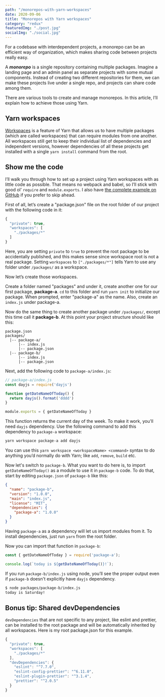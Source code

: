 ```yaml
---
path: "/monorepos-with-yarn-workspaces"
date: 2020-09-06
title: "Monorepos with Yarn workspaces"
category: "redux"
featuredImg: "./post.jpg"
socialImg: "./social.jpg"
---
```


For a codebase with interdependent projects, a monorepo can be an efficient way of organization, which makes sharing code between projects really easy.

A ***monorepo***  is a single repository containing multiple packages. Imagine a landing page and an admin panel as separate projects with some mutual components. Instead of creating two different repositories for them, we can make these projects live under a single repo, and projects can share code among them.

There are various tools to create and manage monorepos. In this article, I’ll explain how to achieve those using Yarn.

## Yarn workspaces  

[Workspaces](https://classic.yarnpkg.com/en/docs/workspaces/) is a feature of Yarn that allows us to have multiple packages (which are called workspaces) that can require modules from one another. All workspaces still get to keep their individual list of dependencies and independent versions, however dependencies of all these projects get installed with a single `yarn install` command from the root.

## Show me the code  

I’ll walk you through how to set up a project using Yarn workspaces with as little code as possible. That means no webpack and babel, so I’ll stick with good ol’ `require` and `module.exports`. I also have [the complete example on GitHub](https://github.com/wunnle/yarn-workspaces-example) if you prefer to skip ahead.

First of all, let’s create a "package.json" file on the root folder of our project with the following code in it:

```js
{
  "private": true,
  "workspaces": [
    "./packages/*"
  ]
}
```
  
Here, you are setting `private` to `true` to prevent the root package to be accidentally published, and this makes sense since workspace root is not a real package. Setting `workspaces` to `["./packages/*"]` tells Yarn to use any folder under `/packages/` as a workspace.

Now let’s create those workspaces.

Create a folder named "packages" and under it, create another one for our first package, **package-a**. `cd` to this folder and run `yarn init` to initialize our package. When prompted, enter "package-a" as the name. Also, create an `index.js` under package-a.

Now do the same thing to create another package under `/packages/`, except this time call it **package-b**. At this point your project structure should like this:

```
package.json    
packages/
  |-- package-a/  
      |-- index.js  
      |-- package.json  
  |-- package-b/  
      |-- index.js  
      |-- package.json  
```

Next, add the following code to `package-a/index.js`:

```js
// package-a/index.js
const dayjs = require('dayjs')

function getDateNameOfToday() {
  return dayjs().format('dddd')
}

module.exports = { getDateNameOfToday }
```

This function returns the current day of the week. To make it work, you'll need `dayjs` dependency. Use the following command to add this dependency to `package-a` workspace:

```bash
yarn workspace package-a add dayjs
```

You can use this `yarn workspace <workspaceName> <command>` syntax to do anything you’d normally do with Yarn; like `add`, `remove`, `build` etc.

Now let's switch to `package-b`. What you want to do here is, to import `getDateNameOfToday()` as a module to use it in `package-b` code. To do that, start by editing `package.json` of `package-b` like this:

```json
{
  "name": "package-b",
  "version": "1.0.0",
  "main": "index.js",
  "license": "MIT",
  "dependencies": {
    "package-a": "1.0.0"
  }
}
```

Having `package-a` as a dependency will let us import modules from it. To install dependencies, just run `yarn` from the root folder. 

Now you can import that function in `package-b`:

```js
const { getDateNameOfToday } = require('package-a');

console.log(`today is ${getDateNameOfToday()}!`);
```

If you run `package-b/index.js` using node, you’ll see the proper output even if `package-b` doesn't explicitly have `dayjs` dependency.

```bash
$ node packages/package-b/index.js
today is Saturday!
```


## Bonus tip: Shared devDependencies

`devDependencies` that are not specific to any project, like eslint and prettier, can be installed to the root package and will be automatically inherited by all workspaces. Here is my root package.json for this example.

```js
{
  "private": true,
  "workspaces": [
    "./packages/*"
  ],
  "devDependencies": {
    "eslint": "^7.7.0",
    "eslint-config-prettier": "^6.11.0",
    "eslint-plugin-prettier": "^3.1.4",
    "prettier": "^2.0.5"
  }
}
```

